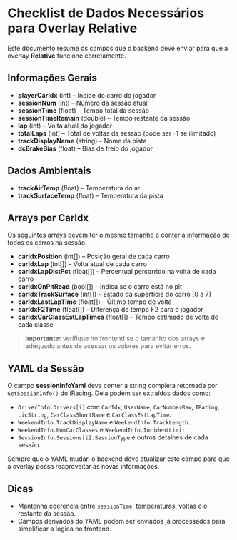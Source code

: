 # Checklist de Dados Necessários para Overlay Relative

Este documento resume os campos que o backend deve enviar para que a overlay **Relative** funcione corretamente.

## Informações Gerais
- **playerCarIdx** (int) – Índice do carro do jogador
- **sessionNum** (int) – Número da sessão atual
- **sessionTime** (float) – Tempo total da sessão
- **sessionTimeRemain** (double) – Tempo restante da sessão
- **lap** (int) – Volta atual do jogador
- **totalLaps** (int) – Total de voltas da sessão (pode ser -1 se ilimitado)
- **trackDisplayName** (string) – Nome da pista
- **dcBrakeBias** (float) – Bias de freio do jogador

## Dados Ambientais
- **trackAirTemp** (float) – Temperatura do ar
- **trackSurfaceTemp** (float) – Temperatura da pista

## Arrays por CarIdx
Os seguintes arrays devem ter o mesmo tamanho e conter a informação de todos os carros na sessão.
- **carIdxPosition** (int[]) – Posição geral de cada carro
- **carIdxLap** (int[]) – Volta atual de cada carro
- **carIdxLapDistPct** (float[]) – Percentual percorrido na volta de cada carro
- **carIdxOnPitRoad** (bool[]) – Indica se o carro está no pit
- **carIdxTrackSurface** (int[]) – Estado da superfície do carro (0 a 7)
- **carIdxLastLapTime** (float[]) – Último tempo de volta
- **carIdxF2Time** (float[]) – Diferença de tempo F2 para o jogador
- **carIdxCarClassEstLapTimes** (float[]) – Tempo estimado de volta de cada classe

> **Importante:** verifique no frontend se o tamanho dos arrays é adequado antes de acessar os valores para evitar erros.

## YAML da Sessão
O campo **sessionInfoYaml** deve conter a string completa retornada por `GetSessionInfo()` do iRacing. Dela podem ser extraídos dados como:
- `DriverInfo.Drivers[i]` com `CarIdx`, `UserName`, `CarNumberRaw`, `IRating`, `LicString`, `CarClassShortName` e `CarClassEstLapTime`.
- `WeekendInfo.TrackDisplayName` e `WeekendInfo.TrackLength`.
- `WeekendInfo.NumCarClasses` e `WeekendInfo.IncidentLimit`.
- `SessionInfo.Sessions[i].SessionType` e outros detalhes de cada sessão.

Sempre que o YAML mudar, o backend deve atualizar este campo para que a overlay possa reaproveitar as novas informações.

## Dicas
- Mantenha coerência entre `sessionTime`, temperaturas, voltas e o restante da sessão.
- Campos derivados do YAML podem ser enviados já processados para simplificar a lógica no frontend.
